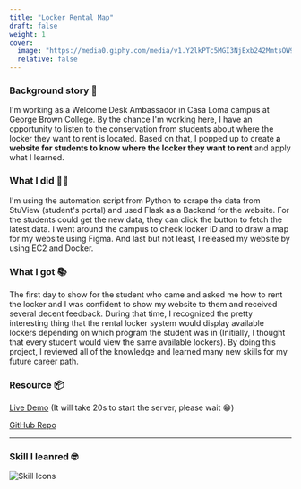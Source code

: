 ```yaml
---
title: "Locker Rental Map"
draft: false
weight: 1
cover:
  image: "https://media0.giphy.com/media/v1.Y2lkPTc5MGI3NjExb242MmtsOW9zbzBjMmZzOXNlMWFoc2tnY256Z2R1N2t0Z2Z0OTd0diZlcD12MV9pbnRlcm5hbF9naWZfYnlfaWQmY3Q9Zw/0nRmUNEUOs6FvkUcur/giphy.gif"
  relative: false 
---
```


### Background story 📜
I'm working as a Welcome Desk Ambassador in Casa Loma campus at George Brown College. By the chance I'm working here, I have an opportunity to listen to the conservation from students about where the locker they want to rent is located. Based on that, I popped up to create **a website for students to know where the locker they want to rent** and apply what I learned. 

### What I did 👨‍💻
I'm using the automation script from Python to scrape the data from StuView (student's portal) and used Flask as a Backend for the website. For the students could get the new data, they can click the button to fetch the latest data. I went around the campus to check locker ID and to draw a map for my website using Figma. And last but not least, I released my website by using EC2 and Docker.

### What I got 📚
The first day to show for the student who came and asked me how to rent the locker and I was confident to show my website to them and received several decent feedback. During that time, I recognized the pretty interesting thing that the rental locker system would display available lockers depending on which program the student was in (Initially, I thought that every student would view the same available lockers). By doing this project, I reviewed all of the knowledge and learned many new skills for my future career path.

### Resource 📦

[Live Demo](https://locker-rental.onrender.com/)  (It will take 20s to start the server, please wait 😁)

[GitHub Repo](https://github.com/biradon/Locker-Rental)


--- 

### Skill I leanred 🤓

![Skill Icons](https://skillicons.dev/icons?i=html,css,bootstrap,js,python,flask,selenium,docker,aws,figma)





